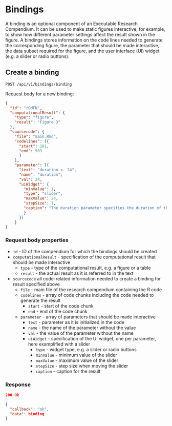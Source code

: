 # Bindings

A binding is an optional component of an Executable Research Compendium.
It can be used to make static figures interactive, for example, to show how different parameter settings affect the result shown in the figure.
A bindings stores information on the code lines needed to generate the corresponding figure, the parameter that should be made interactive, the data subset required for the figure, and the user interface (UI) widget (e.g. a slider or radio buttons).

## Create a binding

`POST /api/v1/bindings/binding`

Request body for a new binding:

```json
{
  "id": "rDdFN",
  "computationalResult": {
    "type": "figure",
    "result": "Figure 3"
  },
  "sourcecode": {
    "file": "main.Rmd",
    "codelines": [{
      "start": 101,
      "end": 503
      }
    ],
    "parameter": [{
      "text": "duration <- 24",
      "name": "duration",
      "val": 24,
      "uiWidget": {
        "minValue": 1,
        "type": "slider",
        "maxValue": 24,
        "stepSize": 1,
        "caption": "The duration parameter specifies the duration of the flood event in hours."
        }
      }]
    }
}
```

### Request body properties

- `id` - ID of the compendium for which the bindings should be created
- `computationalResult` - specification of the computational result that should be made interactive
  - `type` - type of the computational result, e.g. a figure or a table
  - `result` - the actual result as it is referred to in the text
- `sourcecode` all code-related information needed to create a binding for result specified above
  - `file` - main file of the research compendium containing the R code
  - `codelines` - array of code chunks including the code needed to generate the result
    - `start` - start of the code chunk
    - `end` - end of the code chunk
  - `parameter` - array of parameters that should be made interactive
    - `text` - parameter as it is initialized in the code
    - `name` - the name of the parameter without the value
    - `val` - the value of the parameter without the name
    - `uiWidget` - specification of the UI widget, one per parameter, here examplified with a slider
      - `type` - widget type, e.g. a slider or radio buttons
      - `minValue` - minimum value of the slider
      - `maxValue` - maximum value of the slider
      - `stepSize` - step size when moving the slider
      - `caption` - caption for the result
      
### Response

```json
200 Ok

{
  "callback": "ok",
  "data": binding
}
```